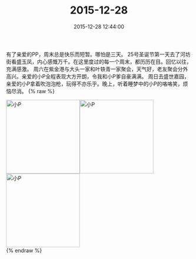 ﻿---
title: 2015-12-28
date: 2015-12-28 12:44:00
tags:
categories: 妈妈
---
有了亲爱的PP，周末总是快乐而短暂。哪怕是三天。
25号圣诞节第一天去了河坊街看盛玉凤，内心感慨万千。在这里度过的每一个周末，都历历在目。回忆以往，充满感激。
周六在紫金港与大头一家和叶轶青一家聚会，天气好，老友聚会分外高兴。亲爱的小P全程表现大方开朗，令我和小P爹自豪满满。
周日去盛世嘉园，亲爱的小P拿着吹泡泡枪，玩得不亦乐乎。晚上，听着睡梦中的小P的咯咯笑，烦恼尽消。
{% raw %}
<div style="width:500 px">
<div style="float:left; width:100 px"><img src="/images/微信图片_20171012114040.jpg" width="200" alt="小P"></div>
<div style="float:left; width:100 px"><img src="/images/微信图片_20171012114049.jpg" width="200" alt="小P"></div>
<div style="float:left; width:100 px"><img src="/images/微信图片_20171012114059.jpg" width="200" alt="小P"></div>
<div style="clear:both"></div>
</div>
{% endraw %}